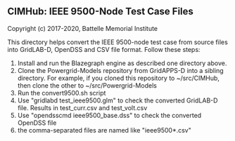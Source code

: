 ## CIMHub: IEEE 9500-Node Test Case Files

Copyright (c) 2017-2020, Battelle Memorial Institute

This directory helps convert the IEEE 9500-node test case from source
files into GridLAB-D, OpenDSS and CSV file format. Follow these steps: 

1. Install and run the Blazegraph engine as described one directory above.
2. Clone the Powergrid-Models repository from GridAPPS-D into a sibling directory. For example, if you cloned this repository to ~/src/CIMHub, then clone the other to ~/src/Powergrid-Models
3. Run the convert9500.sh script
4. Use "gridlabd test\_ieee9500.glm" to check the converted GridLAB-D file. Results in test\_curr.csv and test\_volt.csv
5. Use "opendsscmd ieee9500\_base.dss" to check the converted OpenDSS file
6. the comma-separated files are named like "ieee9500*.csv" 


